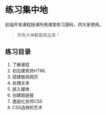 # 练习集中地
前端开发课程授课所用课堂练习源码，供大家使用。

> 所有大神都是练出来！

## 练习目录

1.  了解课程
2.  初见建筑师HTML
3.  搭建极简网页
4. 处理文本
5. 嵌入媒体
6. 创建超链接
7. 邂逅化妆师CSS
8. CSS选择的艺术